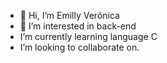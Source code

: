 - 👋 Hi, I’m Emilly Verônica
- 👀  I’m interested in back-end
- I’m currently learning language C
- I’m looking to collaborate on.


<!---
emillyveronica/emillyveronica is a ✨ special ✨ repository because its `README.md` (this file) appears on your GitHub profile.
You can click the Preview link to take a look at your changes.
--->

